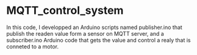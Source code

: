 # MQTT_control_system

In this code, I developped an Arduino scripts named publisher.ino that publish the readen value form a sensor on MQTT server, and a subscriber.ino Arduino code that gets the value and control a realy that is conneted to a motor.
